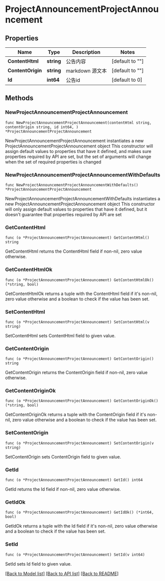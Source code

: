 # ProjectAnnouncementProjectAnnouncement

## Properties

Name | Type | Description | Notes
------------ | ------------- | ------------- | -------------
**ContentHtml** | **string** | 公告内容 | [default to ""]
**ContentOrigin** | **string** | markdown 源文本 | [default to ""]
**Id** | **int64** | 公告id | [default to 0]

## Methods

### NewProjectAnnouncementProjectAnnouncement

`func NewProjectAnnouncementProjectAnnouncement(contentHtml string, contentOrigin string, id int64, ) *ProjectAnnouncementProjectAnnouncement`

NewProjectAnnouncementProjectAnnouncement instantiates a new ProjectAnnouncementProjectAnnouncement object
This constructor will assign default values to properties that have it defined,
and makes sure properties required by API are set, but the set of arguments
will change when the set of required properties is changed

### NewProjectAnnouncementProjectAnnouncementWithDefaults

`func NewProjectAnnouncementProjectAnnouncementWithDefaults() *ProjectAnnouncementProjectAnnouncement`

NewProjectAnnouncementProjectAnnouncementWithDefaults instantiates a new ProjectAnnouncementProjectAnnouncement object
This constructor will only assign default values to properties that have it defined,
but it doesn't guarantee that properties required by API are set

### GetContentHtml

`func (o *ProjectAnnouncementProjectAnnouncement) GetContentHtml() string`

GetContentHtml returns the ContentHtml field if non-nil, zero value otherwise.

### GetContentHtmlOk

`func (o *ProjectAnnouncementProjectAnnouncement) GetContentHtmlOk() (*string, bool)`

GetContentHtmlOk returns a tuple with the ContentHtml field if it's non-nil, zero value otherwise
and a boolean to check if the value has been set.

### SetContentHtml

`func (o *ProjectAnnouncementProjectAnnouncement) SetContentHtml(v string)`

SetContentHtml sets ContentHtml field to given value.


### GetContentOrigin

`func (o *ProjectAnnouncementProjectAnnouncement) GetContentOrigin() string`

GetContentOrigin returns the ContentOrigin field if non-nil, zero value otherwise.

### GetContentOriginOk

`func (o *ProjectAnnouncementProjectAnnouncement) GetContentOriginOk() (*string, bool)`

GetContentOriginOk returns a tuple with the ContentOrigin field if it's non-nil, zero value otherwise
and a boolean to check if the value has been set.

### SetContentOrigin

`func (o *ProjectAnnouncementProjectAnnouncement) SetContentOrigin(v string)`

SetContentOrigin sets ContentOrigin field to given value.


### GetId

`func (o *ProjectAnnouncementProjectAnnouncement) GetId() int64`

GetId returns the Id field if non-nil, zero value otherwise.

### GetIdOk

`func (o *ProjectAnnouncementProjectAnnouncement) GetIdOk() (*int64, bool)`

GetIdOk returns a tuple with the Id field if it's non-nil, zero value otherwise
and a boolean to check if the value has been set.

### SetId

`func (o *ProjectAnnouncementProjectAnnouncement) SetId(v int64)`

SetId sets Id field to given value.



[[Back to Model list]](../README.md#documentation-for-models) [[Back to API list]](../README.md#documentation-for-api-endpoints) [[Back to README]](../README.md)


